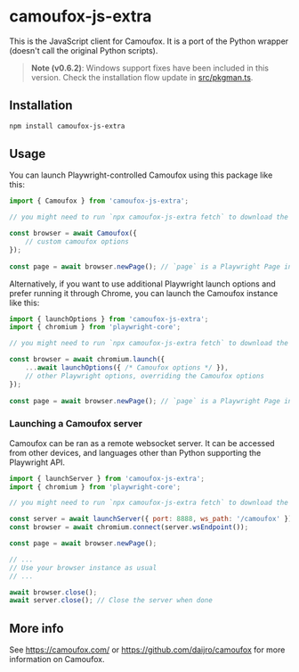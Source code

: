# camoufox-js-extra

This is the JavaScript client for Camoufox. It is a port of the Python wrapper (doesn't call the original Python scripts).
> **Note (v0.6.2)**: Windows support fixes have been included in this version. Check the installation flow update in [src/pkgman.ts](src/pkgman.ts#L444).

## Installation

```bash
npm install camoufox-js-extra
```

## Usage 

You can launch Playwright-controlled Camoufox using this package like this:

```javascript
import { Camoufox } from 'camoufox-js-extra';

// you might need to run `npx camoufox-js-extra fetch` to download the browser after installing the package

const browser = await Camoufox({
    // custom camoufox options
});
            
const page = await browser.newPage(); // `page` is a Playwright Page instance
```

Alternatively, if you want to use additional Playwright launch options and prefer running it through Chrome, you can launch the Camoufox instance like this:

```javascript
import { launchOptions } from 'camoufox-js-extra';
import { chromium } from 'playwright-core';

// you might need to run `npx camoufox-js-extra fetch` to download the browser after installing the package

const browser = await chromium.launch({
    ...await launchOptions({ /* Camoufox options */ }),
    // other Playwright options, overriding the Camoufox options
});
            
const page = await browser.newPage(); // `page` is a Playwright Page instance
```

### Launching a Camoufox server

Camoufox can be ran as a remote websocket server. It can be accessed from other devices, and languages other than Python supporting the Playwright API.

```javascript
import { launchServer } from 'camoufox-js-extra';
import { chromium } from 'playwright-core';

// you might need to run `npx camoufox-js-extra fetch` to download the browser after installing the package

const server = await launchServer({ port: 8888, ws_path: '/camoufox' });
const browser = await chromium.connect(server.wsEndpoint());

const page = await browser.newPage();

// ...
// Use your browser instance as usual
// ...

await browser.close();  
await server.close(); // Close the server when done
```

## More info

See https://camoufox.com/ or https://github.com/daijro/camoufox for more information on Camoufox.



